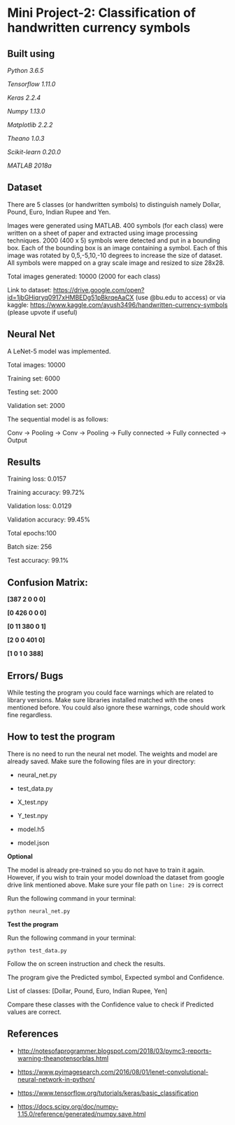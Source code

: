 # Mini Project-2: Classification of handwritten currency symbols

## Built using
*Python 3.6.5*

*Tensorflow 1.11.0*

*Keras 2.2.4*

*Numpy 1.13.0*

*Matplotlib 2.2.2*

*Theano 1.0.3*

*Scikit-learn 0.20.0*

*MATLAB 2018a*

## Dataset

There are 5 classes (or handwritten symbols) to distinguish namely Dollar, Pound, Euro, Indian Rupee and Yen.

Images were generated using MATLAB. 400 symbols (for each class) were written on a sheet of paper and extracted using image processing techniques. 2000 (400 x 5) symbols were detected and put in a bounding box. Each of the bounding box is an image containing a symbol. Each of this image was rotated by 0,5,-5,10,-10 degrees to increase the size of dataset. All symbols were mapped on a gray scale image and resized to size 28x28. 

Total images generated: 10000 (2000 for each class)

Link to dataset: https://drive.google.com/open?id=1jbGHiqryq0917xHMBEDg51pBkrqeAaCX (use @bu.edu to access)
or via kaggle: https://www.kaggle.com/ayush3496/handwritten-currency-symbols (please upvote if useful)

## Neural Net

A LeNet-5 model was implemented.

Total images: 10000

Training set: 6000

Testing set: 2000

Validation set: 2000

The sequential model is as follows:

Conv → Pooling → Conv → Pooling → Fully connected → Fully connected → Output

## Results

Training loss: 0.0157

Training accuracy: 99.72%

Validation loss: 0.0129

Validation accuracy: 99.45%

Total epochs:100

Batch size: 256

Test accuracy: 99.1%


## Confusion Matrix:

**[387  2   0   0   0]**

**[0   426  0   0   0]**
 
**[0   11  380  0   1]**
 
**[2   0   0  401   0]**
 
**[1   0   1   0  388]**

## Errors/ Bugs

While testing the program you could face warnings which are related to library versions. Make sure libraries installed matched with the ones mentioned before. You could also ignore these warnings, code should work fine regardless.

## How to test the program

There is no need to run the neural net model. The weights and model are already saved. Make sure the following files are in your directory:

* neural_net.py

* test_data.py

* X_test.npy

* Y_test.npy

* model.h5

* model.json

**Optional**

The model is already pre-trained so you do not have to train it again. However, if you wish to train your model download the dataset from google drive link mentioned above. Make sure your file path on ``` line: 29 ``` is correct

Run the following command in your terminal:
```
python neural_net.py
```

**Test the program**

Run the following command in your terminal:
```
python test_data.py
```

Follow the on screen instruction and check the results.

The program give the Predicted symbol, Expected symbol and Confidence. 

List of classes: [Dollar, Pound, Euro, Indian Rupee, Yen]

Compare these classes with the Confidence value to check if Predicted values are correct.

## References

* http://notesofaprogrammer.blogspot.com/2018/03/pymc3-reports-warning-theanotensorblas.html

* https://www.pyimagesearch.com/2016/08/01/lenet-convolutional-neural-network-in-python/

* https://www.tensorflow.org/tutorials/keras/basic_classification

* https://docs.scipy.org/doc/numpy-1.15.0/reference/generated/numpy.save.html
